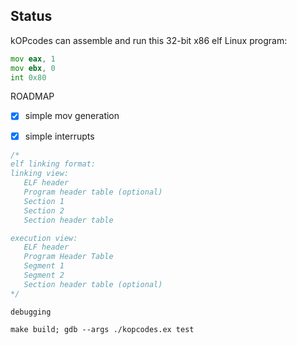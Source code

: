 
## Status

kOPcodes can assemble and run this 32-bit x86 elf Linux program:

```asm
mov eax, 1
mov ebx, 0
int 0x80
```


ROADMAP
- [x] simple mov generation
- [x] simple interrupts



```c
/*
elf linking format:
linking view:
   ELF header
   Program header table (optional)
   Section 1
   Section 2
   Section header table

execution view:
   ELF header
   Program Header Table
   Segment 1
   Segment 2
   Section header table (optional)
*/
```


```
debugging

make build; gdb --args ./kopcodes.ex test
```
